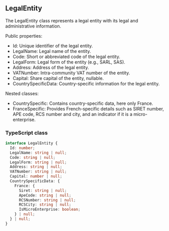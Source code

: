 ﻿## LegalEntity

The LegalEntity class represents a legal entity with its legal and administrative information.

Public properties:
- Id: Unique identifier of the legal entity.
- LegalName: Legal name of the entity.
- Code: Short or abbreviated code of the legal entity.
- LegalForm: Legal form of the entity (e.g., SARL, SAS).
- Address: Address of the legal entity.
- VATNumber: Intra-community VAT number of the entity.
- Capital: Share capital of the entity, nullable.
- CountrySpecificData: Country-specific information for the legal entity.

Nested classes:
- CountrySpecific: Contains country-specific data, here only France.
- FranceSpecific: Provides French-specific details such as SIRET number, APE code, RCS number and city, and an indicator if it is a micro-enterprise.

### TypeScript class
```typescript
interface LegalEntity {
  Id: number;
  LegalName: string | null;
  Code: string | null;
  LegalForm: string | null;
  Address: string | null;
  VATNumber: string | null;
  Capital: number | null;
  CountrySpecificData: {
    France: {
      Siret: string | null;
      ApeCode: string | null;
      RCSNumber: string | null;
      RCSCity: string | null;
      IsMicroEnterprise: boolean;
    } | null;
  } | null;
}

```